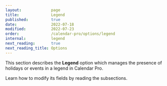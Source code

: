 ```yaml
---
layout:             page
title:              Legend
published:          true
date:               2022-07-18
modified:           2022-07-23
order:              /calendar-pro/options/legend
internal:           legend
next_reading:       true
next_reading_title: Options
---
```

This section describes the **Legend** option which manages the presence of holidays or events in a legend in Calendar Pro.

Learn how to modify its fields by reading the subsections.
